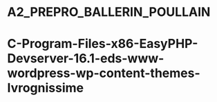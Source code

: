 # A2_PREPRO_BALLERIN_POULLAIN
# C-Program-Files-x86-EasyPHP-Devserver-16.1-eds-www-wordpress-wp-content-themes-Ivrognissime
